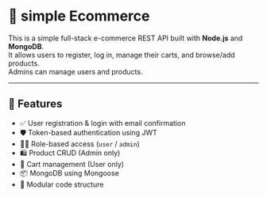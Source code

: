 # 🛒 simple Ecommerce 

This is a simple full-stack e-commerce REST API built with **Node.js** and **MongoDB**.  
It allows users to register, log in, manage their carts, and browse/add products.  
Admins can manage users and products.

---

## 🚀 Features

- ✅ User registration & login with email confirmation
- 🛡️ Token-based authentication using JWT
- 🧑‍💻 Role-based access (`user` / `admin`)
- 🛍️ Product CRUD (Admin only)
- 🛒 Cart management (User only)
- 📦 MongoDB using Mongoose
- 🧱 Modular code structure
